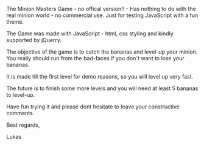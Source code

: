 The Minion Masters Game - no offical version!! - Has nothing to do with the real minion world - no commercial use.
Just for testing JavaScript with a fun theme. 

The Game was made with JavaScript - html, css styling and kindly supported by jQuerry. 

The objective of the game is to catch the bananas and level-up your minion. You really should run from the bad-faces
if you don´t want to lose your bananas. 

It is made till the first level for demo reasons, so you will level up very fast. 

The future is to finish some more levels and you will need at least 5 bananas to level-up.

Have fun trying it and please dont hesitate to leave your constructive comments. 

Best regards, 

Lukas




